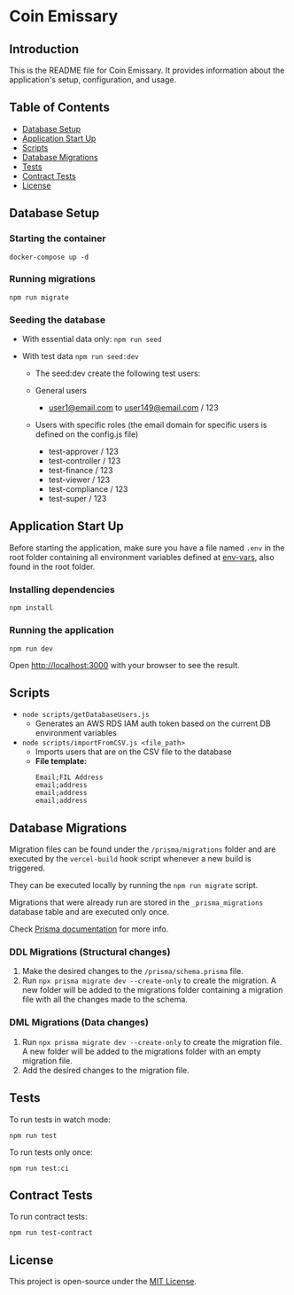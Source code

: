# Coin Emissary

## Introduction

This is the README file for Coin Emissary. It provides information about the application's setup, configuration, and usage.

## Table of Contents

- [Database Setup](#database-setup)
- [Application Start Up](#application-start-up)
- [Scripts](#scripts)
- [Database Migrations](#database-migrations)
- [Tests](#tests)
- [Contract Tests](#contract-tests)
- [License](#license)

## Database Setup

### Starting the container

```shell
docker-compose up -d
```

### Running migrations

```shell
npm run migrate
```

### Seeding the database

- With essential data only: `npm run seed`

- With test data `npm run seed:dev`

  - The seed:dev create the following test users:

  - General users

    - user1@email.com to user149@email.com / 123

  - Users with specific roles (the email domain for specific users is defined on the config.js file)
    - test-approver / 123
    - test-controller / 123
    - test-finance / 123
    - test-viewer / 123
    - test-compliance / 123
    - test-super / 123

## Application Start Up

Before starting the application, make sure you have a file named `.env` in the root folder containing all environment variables defined at [env-vars](env-vars.md), also found in the root folder.

### Installing dependencies

```shell
npm install
```

### Running the application

```shell
npm run dev
```

Open [http://localhost:3000](http://localhost:3000) with your browser to see the result.

## Scripts

- `node scripts/getDatabaseUsers.js`
  - Generates an AWS RDS IAM auth token based on the current DB environment variables
- `node scripts/importFromCSV.js <file_path>`
  - Imports users that are on the CSV file to the database
  - **File template:**
    ```
    Email;FIL Address
    email;address
    email;address
    email;address
    ```

## Database Migrations

Migration files can be found under the `/prisma/migrations` folder and are executed by the `vercel-build` hook script whenever a new build is triggered.

They can be executed locally by running the `npm run migrate` script.

Migrations that were already run are stored in the `_prisma_migrations` database table and are executed only once.

Check [Prisma documentation](https://www.prisma.io/docs/guides/database) for more info.

### DDL Migrations (Structural changes)

1. Make the desired changes to the `/prisma/schema.prisma` file.
2. Run `npx prisma migrate dev --create-only` to create the migration. A new folder will be added to the migrations folder containing a migration file with all the changes made to the schema.

### DML Migrations (Data changes)

1. Run `npx prisma migrate dev --create-only` to create the migration file. A new folder will be added to the migrations folder with an empty migration file.
2. Add the desired changes to the migration file.

## Tests

To run tests in watch mode:

```shell
npm run test
```

To run tests only once:

```shell
npm run test:ci
```

## Contract Tests

To run contract tests:

```shell
npm run test-contract
```

<!-- temporary license -->

## License

This project is open-source under the [MIT License](LICENSE).
